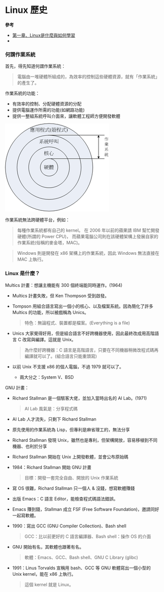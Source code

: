 # Linux 歷史

**參考**

* [第一章、Linux是什麼與如何學習](https://linux.vbird.org/linux_basic/centos7/0110whatislinux.php)
* 

### 何謂作業系統

首先，得先知道何謂作業系統：

> 電腦由一堆硬體所組成的，為效率的控制這些硬體資源，就有「作業系統」的產生了。 

作業系統的功能：
* 有效率的控制、分配硬體資源的分配
* 提供電腦運作所需的功能(如網路功能)
* 提供一整組系統呼叫介面來，讓軟體工程師方便開發軟體

![alt text](image.png)

作業系統無法跨硬體平台，例如：

> 每種作業系統都有自己的 kernel。 在 2006 年以前的蘋果請 IBM 幫忙開發硬體(所謂的 Power CPU)， 而蘋果電腦公司則在該硬體架構上發展自家的作業系統(俗稱的麥金塔，MAC)。

> Windows 則是開發在 x86 架構上的作業系統，因此 Windows 無法直接在 MAC 上執行。

### Linux 是什麼？

Multics 計畫：想讓主機能有 300 個終端能同時運作。(1964)

* Multics 計畫失敗，但 Ken Thompson 受到啟發。

* Tompson 用組合語言寫出一個小的核心、以及檔案系統。因為簡化了許多 Multics 的功能，所以被戲稱為 Unics。

  > 特色：無論程式、裝置都是檔案。(Everything is a file)

* Unics 大家覺得好用，但是組合語言不好跨機器使用，因此最終改成用高階語言 C 改寫與編譯。這就是 Unix。

  > 為什麼好跨機器：C 語言是高階語言，只要在不同機器稍微改程式碼再編譯就可以了。(組合語言只能重頭寫)

* 以前 Unix 不支援 x86 的個人電腦，不過 1979 就可以了。
  * 兩大分之：System V、BSD


GNU 計畫：

* Richard Stallman 是一個駭客大佬，並加入當時出名的 AI Lab。(1971)

  > AI Lab 風氣是：分享程式碼

* AI Lab 人才流失，只剩下 Richard Stallman

* 原先使用的作業系統為 Lisp，但專利是麻省理工的，無法分享

* Richard Stallman 發現 Unix，雖然也是專利，但架構開放，容易移植到不同機器、也利於分享

* Richard Stallman 開始在 Unix 上開發軟體，並會公布原始碼

* 1984：Richard Stallman 開始 GNU 計畫

  > 目標：開發一套完全自由、開放的 Unix 作業系統

* 寫 OS 很難，Richard Stallman 只一個人 & 沒錢，想寫軟體賺錢

* 出版 Emacs：C 語言 Editor，能檢查程式碼語法錯誤。

* Emacs 賺到錢，Stallman 成立 FSF (Free Software Foundation)，邀請同好一起寫軟體。

* 1990：寫出 GCC (GNU Compiler Collection)、Bash shell

  > GCC：比以前更好的 C 語言編譯器、Bash shell：操作 OS 的介面

* GNU 開始有名，其軟體也跟著有名。
  > 軟體：Emacs、GCC、Bash shell、GNU C Library (glibc)

* 1991：Linus Torvalds 宣稱用 bash、GCC 等 GNU 軟體寫出一個小型的 Unix kernel，能在 x86 上執行。

  > 這個 kernel 就是 Linux。
